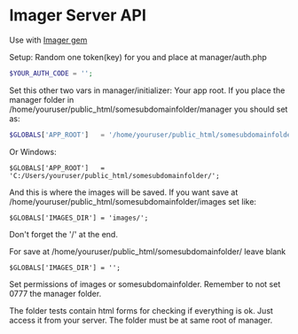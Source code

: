 # Imager Server API

Use with [Imager gem](https://github.com/guilherme-otran/Imager)

Setup:
Random one token(key) for you and place at manager/auth.php
```php
$YOUR_AUTH_CODE = '';
```
Set this other two vars in manager/initializer:
Your app root. If you place the manager folder in /home/youruser/public_html/somesubdomainfolder/manager you should set as:
```php
$GLOBALS['APP_ROOT']   = '/home/youruser/public_html/somesubdomainfolder/';
```
Or Windows:
```
$GLOBALS['APP_ROOT']   = 'C:/Users/youruser/public_html/somesubdomainfolder/';
```

And this is where the images will be saved. If you want save at /home/youruser/public_html/somesubdomainfolder/images set like:
```
$GLOBALS['IMAGES_DIR'] = 'images/';
```
Don't forget the '/' at the end.

For save at /home/youruser/public_html/somesubdomainfolder/ leave blank
```
$GLOBALS['IMAGES_DIR'] = '';
```

Set permissions of images or somesubdomainfolder.
Remember to not set 0777 the manager folder.

The folder tests contain html forms for checking if everything is ok. Just access it from your server. The folder must be at same root of manager.